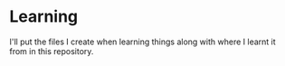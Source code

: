 # Learning
I'll put the files I create when learning things along with where I learnt it from in this repository.
